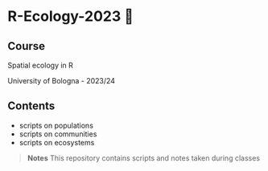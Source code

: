 # R-Ecology-2023 👾
## Course
Spatial ecology in R 

University of Bologna - 2023/24

## Contents
+ scripts on populations
+ scripts on communities
+ scripts on ecosystems

>**Notes**
> This repository contains scripts and notes taken during classes
